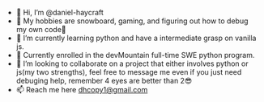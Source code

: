 - 👋 Hi, I’m @daniel-haycraft
- 👀 My hobbies are snowboard, gaming, and figuring out how to debug my own code🤣
- 🌱 I’m currently learning python and have a intermediate grasp on vanilla js.
- 🥶 Currently enrolled in the devMountain full-time SWE python program. 
- 💞️ I’m looking to collaborate on a project that either involves python or js(my two strengths), feel free to message me even if you just need debuging help, remember 4 eyes are better than 2😎
- 📫 Reach me here dhcopy1@gmail.com

<!---
daniel-haycraft/daniel-haycraft is a ✨ special ✨ repository because its `README.md` (this file) appears on your GitHub profile.
You can click the Preview link to take a look at your changes.
--->
